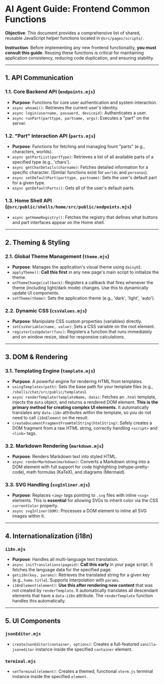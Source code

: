 # AI Agent Guide: Frontend Common Functions

**Objective**: This document provides a comprehensive list of shared, reusable JavaScript helper functions located in `@src/pages/scripts/`.

**Instruction**: Before implementing any new frontend functionality, **you must consult this guide**. Reusing these functions is critical for maintaining application consistency, reducing code duplication, and ensuring stability.

---

## 1. API Communication

### 1.1. Core Backend API (`endpoints.mjs`)

- **Purpose**: Functions for core user authentication and system interaction.
- `async whoami()`: Retrieves the current user's identity.
- `async login(username, password, deviceid)`: Authenticates a user.
- `async runPart(parttype, partname, args)`: Executes a "part" on the server.

### 1.2. "Part" Interaction API (`parts.mjs`)

- **Purpose**: Functions for fetching and managing fount "parts" (e.g., characters, worlds).
- `async getPartList(partType)`: Retrieves a list of all available parts of a specified type (e.g., 'chars').
- `async getCharDetails(charname)`: Fetches detailed information for a specific character. (Similar functions exist for `worlds` and `personas`).
- `async setDefaultPart(parttype, partname)`: Sets the user's default part for a given type.
- `async getDefaultParts()`: Gets all of the user's default parts.

### 1.3. Home Shell API (`@src/public/shells/home/src/public/endpoints.mjs`)

- `async getHomeRegistry()`: Fetches the registry that defines what buttons and part interfaces appear on the Home shell.

---

## 2. Theming & Styling

### 2.1. Global Theme Management (`theme.mjs`)

- **Purpose**: Manages the application's visual theme using `daisyUI`.
- `applyTheme()`: **Call this first** in any new page's main script to initialize the theme.
- `onThemeChange(callback)`: Registers a callback that fires whenever the theme (including light/dark mode) changes. Use this to dynamically update UI components.
- `setTheme(theme)`: Sets the application theme (e.g., 'dark', 'light', 'auto').

### 2.2. Dynamic CSS (`cssValues.mjs`)

- **Purpose**: Manipulate CSS custom properties (variables) directly.
- `setCssVariable(name, value)`: Sets a CSS variable on the root element.
- `registerCssUpdater(func)`: Registers a function that runs immediately and on window resize, ideal for responsive calculations.

---

## 3. DOM & Rendering

### 3.1. Templating Engine (`template.mjs`)

- **Purpose**: A powerful engine for rendering HTML from templates.
- `usingTemplates(path)`: Sets the base path for your template files (e.g., `/shells/chat/src/public/templates`).
- `async renderTemplate(templateName, data)`: Fetches an `.html` template, injects the `data` object, and returns a rendered DOM element. **This is the primary method for creating complex UI elements.** It automatically translates any `data-i18n` attributes within the template, so you do not need to call `i18nElement` on the result.
- `createDocumentFragmentFromHtmlString(htmlString)`: Safely creates a DOM fragment from a raw HTML string, correctly handling `<script>` and `<link>` tags.

### 3.2. Markdown Rendering (`markdown.mjs`)

- **Purpose**: Renders Markdown text into styled HTML.
- `async renderMarkdown(markdown)`: Converts a Markdown string into a DOM element with full support for code highlighting (rehype-pretty-code), math formulas (KaTeX), and diagrams (Mermaid).

### 3.3. SVG Handling (`svgInliner.mjs`)

- **Purpose**: Replaces `<img>` tags pointing to `.svg` files with inline `<svg>` elements. This is **essential** for allowing SVGs to inherit color via the CSS `currentColor` property.
- `async svgInliner(DOM)`: Processes a DOM element to inline all SVG images within it.

---

## 4. Internationalization (i18n)

### `i18n.mjs`

- **Purpose**: Handles all multi-language text translation.
- `async initTranslations(pageid)`: **Call this early** in your page script. It fetches the language data for the specified page.
- `geti18n(key, params)`: Retrieves the translated string for a given key (e.g., `home.title`). Supports interpolation with `params`.
- `i18nElement(element)`: **Use this after rendering new content** that was not created by `renderTemplate`. It automatically translates all descendant elements that have a `data-i18n` attribute. The `renderTemplate` function handles this automatically.

---

## 5. UI Components

### `jsonEditor.mjs`

- `createJsonEditor(container, options)`: Creates a full-featured `vanilla-jsoneditor` instance inside the specified `container` element.

### `terminal.mjs`

- `setTerminal(element)`: Creates a themed, functional `xterm.js` terminal instance inside the specified `element`.
